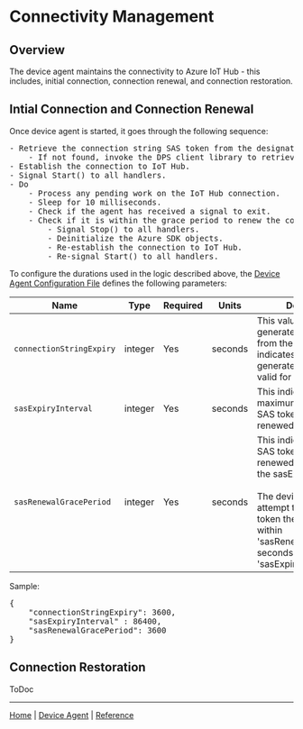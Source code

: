 # Connectivity Management

## Overview

The device agent maintains the connectivity to Azure IoT Hub - this includes, initial connection, connection renewal, and connection restoration.

## Intial Connection and Connection Renewal

Once device agent is started, it goes through the following sequence:

<pre>
- Retrieve the connection string SAS token from the designated TPM slot.
    - If not found, invoke the DPS client library to retrieve it.
- Establish the connection to IoT Hub.
- Signal Start() to all handlers.
- Do
    - Process any pending work on the IoT Hub connection.
    - Sleep for 10 milliseconds.
    - Check if the agent has received a signal to exit.
    - Check if it is within the grace period to renew the connection, if yes
        - Signal Stop() to all handlers.
        - Deinitialize the Azure SDK objects.
        - Re-establish the connection to IoT Hub.
        - Re-signal Start() to all handlers.
</pre>

To configure the durations used in the logic described above, the [Device Agent Configuration File](reference/device-agent-configuration-file.md) defines the following parameters:

| Name | Type | Required | Units | Description |
|----|----|----|----|----|
| `connectionStringExpiry` | integer | Yes| seconds | This value is used to generate the SAS token from the TPM. It indicates how long the generate SAS token is valid for in seconds. |
| `sasExpiryInterval` | integer | Yes| seconds | This indicates the maximum time before the SAS token has to be renewed in seconds. |
| `sasRenewalGracePeriod` | integer | Yes| seconds | This indicates when the SAS token should be renewed before reaching the sasExpiryInterval.<br/><br/>The device agent will attempt to renew the SAS token the next time it is within 'sasRenewalGracePeriod' seconds from the 'sasExpiryInterval'.|

Sample:

<pre>
{
    "connectionStringExpiry": 3600,
    "sasExpiryInterval" : 86400,
    "sasRenewalGracePeriod": 3600
}
</pre>

## Connection Restoration

ToDoc

----

[Home](../../README.md) | [Device Agent](device-agent.md) | [Reference](reference.md)